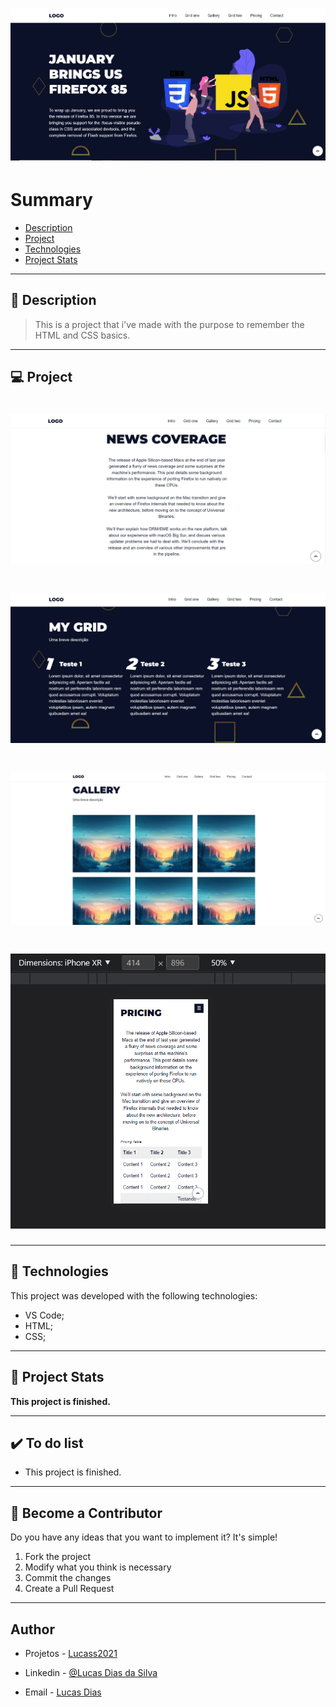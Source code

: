 <h1 align="center">
    <img src="./git/git01.png"/>
</h1>

# Summary

- [Description](#📝-Description)
- [Project](#💻-Project)
- [Technologies](#🚀-Technologies)
- [Project Stats](#🎯-Project-Stats)

---

## 📝 Description

> This is a project that i've made with the purpose to remember the HTML and CSS basics.



---

## 💻 Project

<h1 align="center">
    <img src="./git/git02.png"/>
</h1>
<h1 align="center">
    <img src="./git/git03.png"/>
</h1>
<h1 align="center">
    <img src="./git/git04.png"/>
</h1>
<h1 align="center">
    <img src="./git/git05.png"/>
</h1>



---

## 🚀 Technologies
This project was developed with the following technologies:
* VS Code;
* HTML;
* CSS;



---

## 🎯 Project Stats

<strong>This project is finished.</strong>


---

## :heavy_check_mark: To do list

- This project is finished.

---

## :handshake: Become a Contributor

Do you have any ideas that you want to implement it? It's simple!

1. Fork the project
2. Modify what you think is necessary
3. Commit the changes
4. Create a Pull Request

---

## Author

- Projetos - [Lucass2021](https://github.com/Lucass2021)

- Linkedin - [@Lucas Dias da Silva](https://www.linkedin.com/in/lucas-dias-da-silva-118954199/)

- Email - [Lucas Dias](mailto:lucas.allx@hotmail.com")
